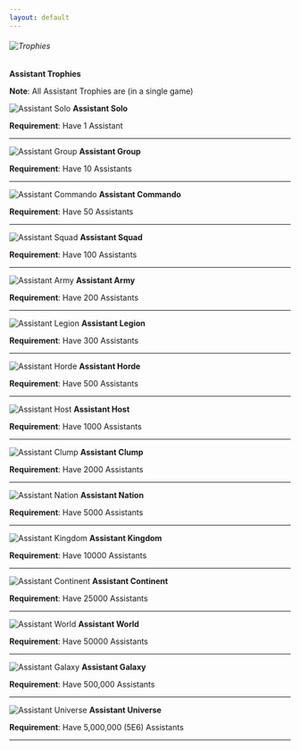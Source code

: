```yaml
---
layout: default
---
```


###### ![Trophies](/realm/assets/img/picks/TrophiesTopPage.png "Trophies")

**Assistant Trophies**

**Note**: All Assistant Trophies are (in a single game)

![Assistant Solo](/realm/assets/img/picks/AssistantSolo.png "Assistant Solo") **Assistant Solo**

**Requirement**: Have 1 Assistant

---

![Assistant Group](/realm/assets/img/picks/AssistantGroup.png "Assistant Group") **Assistant Group**

**Requirement**: Have 10 Assistants

---

![Assistant Commando](/realm/assets/img/picks/AssistantCommando.png "Assistant Commando") **Assistant Commando**

**Requirement**: Have 50 Assistants

---

![Assistant Squad](/realm/assets/img/picks/AssistantSquad.png "Assistant Squad") **Assistant Squad**

**Requirement**: Have 100 Assistants

---

![Assistant Army](/realm/assets/img/picks/AssistantArmy.png "Assistant Army") **Assistant Army**

**Requirement**: Have 200 Assistants

---

![Assistant Legion](/realm/assets/img/picks/AssistantLegion.png "Assistant Legion") **Assistant Legion**

**Requirement**: Have 300 Assistants

---

![Assistant Horde](/realm/assets/img/picks/AssistantHorde.png "Assistant Horde") **Assistant Horde**

**Requirement**: Have 500 Assistants

---

![Assistant Host](/realm/assets/img/picks/AssistantHost.png "Assistant Host") **Assistant Host**

**Requirement**: Have 1000 Assistants

---

![Assistant Clump](/realm/assets/img/picks/AssistantClump.png "Assistant Clump") **Assistant Clump**

**Requirement**: Have 2000 Assistants

---

![Assistant Nation](/realm/assets/img/picks/AssistantNation.png "Assistant Nation") **Assistant Nation**

**Requirement**: Have 5000 Assistants

---

![Assistant Kingdom](/realm/assets/img/picks/AssistantKingdom.png "Assistant Kingdom") **Assistant Kingdom**

**Requirement**: Have 10000 Assistants

---

![Assistant Continent](/realm/assets/img/picks/AssistantContinent.png "Assistant Continent") **Assistant Continent**

**Requirement**: Have 25000 Assistants

---

![Assistant World](/realm/assets/img/picks/AssistantWorld.png "Assistant World") **Assistant World**

**Requirement**: Have 50000 Assistants

---

![Assistant Galaxy](/realm/assets/img/picks/AssistantGalaxy.png "Assistant Galaxy") **Assistant Galaxy**

**Requirement**: Have 500,000 Assistants

---

![Assistant Universe](/realm/assets/img/picks/AssistantUniverse.png "Assistant Universe") **Assistant Universe**

**Requirement**: Have 5,000,000 (5E6) Assistants

---
